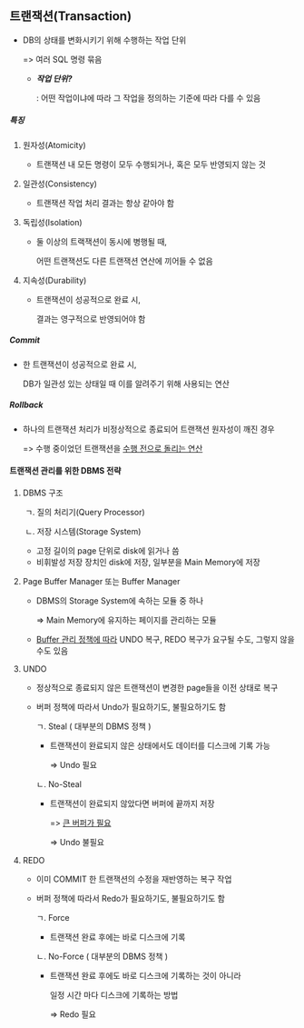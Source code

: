 ## 트랜잭션(Transaction)



- DB의 상태를 변화시키기 위해 수행하는 작업 단위

  => 여러 SQL 명령 묶음

  

  - ***작업 단위?***

    : 어떤 작업이냐에 따라 그 작업을 정의하는 기준에 따라 다를 수 있음



##### 특징

1. 원자성(Atomicity)

   - 트랜잭션 내 모든 명령이 모두 수행되거나, 혹은 모두 반영되지 않는 것

2. 일관성(Consistency)

   - 트랜잭션 작업 처리 결과는 항상 같아야 함

3. 독립성(Isolation)

   - 둘 이상의 트랙잭션이 동시에 병행될 때,

     어떤 트랜잭션도 다른 트랜잭션 연산에 끼어들 수 없음

4. 지속성(Durability)

   - 트랜잭션이 성공적으로 완료 시,

     결과는 영구적으로 반영되어야 함



##### Commit

- 한 트랜잭션이 성공적으로 완료 시,

  DB가 일관성 있는 상태일 때 이를 알려주기 위해 사용되는 연산



##### Rollback

- 하나의 트랜잭션 처리가 비정상적으로 종료되어 트랜잭션 원자성이 깨진 경우

  => 수행 중이었던 트랜잭션을 <u>수행 전으로 돌리는 연산</u>





#### 트랜잭션 관리를 위한 DBMS 전략



1. DBMS 구조

   ​	ㄱ. 질의 처리기(Query Processor)

   ​	ㄴ. 저장 시스템(Storage System)

   

   - 고정 길이의 page 단위로 disk에 읽거나 씀
   - 비휘발성 저장 장치인 disk에 저장, 일부분을 Main Memory에 저장



2. Page Buffer Manager 또는 Buffer Manager

   - DBMS의 Storage System에 속하는 모듈 중 하나

     => Main Memory에 유지하는 페이지를 관리하는 모듈

   - <u>Buffer 관리 정책에 따라</u> UNDO 복구, REDO 복구가 요구될 수도, 그렇지 않을 수도 있음



3. UNDO

   - 정상적으로 종료되지 않은 트랜잭션이 변경한 page들을 이전 상태로 복구

   - 버퍼 정책에 따라서 Undo가 필요하기도, 불필요하기도 함

     ㄱ. Steal ( 대부분의 DBMS 정책 )

     - 트랜잭션이 완료되지 않은 상태에서도 데이터를 디스크에 기록 가능

       => Undo 필요

     ㄴ. No-Steal

     - 트랜잭션이 완료되지 않았다면 버퍼에 끝까지 저장

       => <u>큰 버퍼가 필요</u>

       => Undo 불필요



4. REDO

   - 이미 COMMIT 한 트랜잭션의 수정을 재반영하는 복구 작업

   - 버퍼 정책에 따라서 Redo가 필요하기도, 불필요하기도 함

     ㄱ. Force

     - 트랜잭션 완료 후에는 바로 디스크에 기록

     ㄴ. No-Force ( 대부분의 DBMS 정책 )

     - 트랜잭션 완료 후에도 바로 디스크에 기록하는 것이 아니라

       일정 시간 마다 디스크에 기록하는 방법

       => Redo 필요